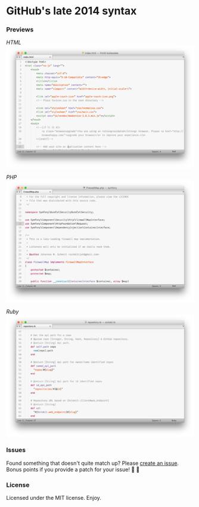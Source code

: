 # GitHub's late 2014 syntax

### Previews

*HTML*
![](screenshots/html.png)

*PHP*
![](screenshots/php.png)

*Ruby*
![](screenshots/ruby.png)

### Issues

Found something that doesn't quite match up? Please
[create an issue](https://github.com/jacobbednarz/github-syntax-2014/issues).
Bonus points if you provide a patch for your issue! :gift: :tada:

### License

Licensed under the MIT license. Enjoy.
